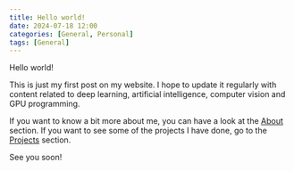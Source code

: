 ```yaml
---
title: Hello world!
date: 2024-07-18 12:00
categories: [General, Personal]
tags: [General]
---
```


Hello world!

This is just my first post on my website. I hope to update it regularly with content related to deep learning, artificial intelligence, computer vision and GPU programming.

If you want to know a bit more about me, you can have a look at the [About](https://isaacperez.github.io/about/) section. If you want to see some of the projects I have done, go to the [Projects](https://isaacperez.github.io/projects/) section.

See you soon!